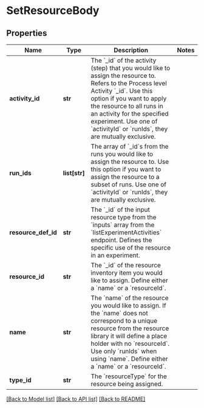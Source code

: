 # SetResourceBody

## Properties
Name | Type | Description | Notes
------------ | ------------- | ------------- | -------------
**activity_id** | **str** | The &#x60;_id&#x60; of the activity (step) that you would like to assign the resource to. Refers to the Process level Activity &#x60;_id&#x60;. Use this option if you want to apply the resource to all runs in an activity for the specified experiment. Use one of &#x60;activityId&#x60; or &#x60;runIds&#x60;, they are mutually exclusive. | 
**run_ids** | **list[str]** | The array of &#x60;_id&#x60;s from the runs you would like to assign the resource to. Use this option if you want to assign the resource to a subset of runs. Use one of &#x60;activityId&#x60; or &#x60;runIds&#x60;, they are mutually exclusive. | 
**resource_def_id** | **str** | The &#x60;_id&#x60; of the input resource type from the &#x60;inputs&#x60; array from the &#x60;listExperimentActivities&#x60; endpoint. Defines the specific use of the resource in an experiment. | 
**resource_id** | **str** | The &#x60;_id&#x60; of the resource inventory item you would like to assign. Define either a &#x60;name&#x60; or a &#x60;resourceId&#x60;.  | 
**name** | **str** | The &#x60;name&#x60; of the resource you would like to assign. If the &#x60;name&#x60; does not correspond to a unique resource from the resource library it will define a place holder with no &#x60;resourceId&#x60;. Use only &#x60;runIds&#x60; when using &#x60;name&#x60;. Define either a &#x60;name&#x60; or a &#x60;resourceId&#x60;. | 
**type_id** | **str** | The &#x60;resourceType&#x60; for the resource being assigned. | 

[[Back to Model list]](../README.md#documentation-for-models) [[Back to API list]](../README.md#documentation-for-api-endpoints) [[Back to README]](../README.md)

